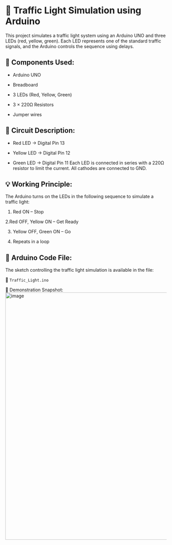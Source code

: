 # 🚦 Traffic Light Simulation using Arduino
This project simulates a traffic light system using an Arduino UNO and three LEDs (red, yellow, green). Each LED represents one of the standard traffic signals, and the Arduino controls the sequence using delays.

## 🔧 Components Used:
- Arduino UNO

- Breadboard

- 3 LEDs (Red, Yellow, Green)

- 3 × 220Ω Resistors

- Jumper wires

## 🔌 Circuit Description:
- Red LED → Digital Pin 13

- Yellow LED → Digital Pin 12

- Green LED → Digital Pin 11
Each LED is connected in series with a 220Ω resistor to limit the current. All cathodes are connected to GND.

## 💡 Working Principle:
The Arduino turns on the LEDs in the following sequence to simulate a traffic light:

1. Red ON – Stop

2.Red OFF, Yellow ON – Get Ready

3. Yellow OFF, Green ON – Go

4. Repeats in a loop

## 🧾 Arduino Code File:
The sketch controlling the traffic light simulation is available in the file:

📂 `Traffic_Light.ino`

📸 Demonstration Snapshot:
<img width="1375" height="773" alt="image" src="https://github.com/user-attachments/assets/09103e69-988c-4e55-8bc2-1b9fb1d26b01" />
